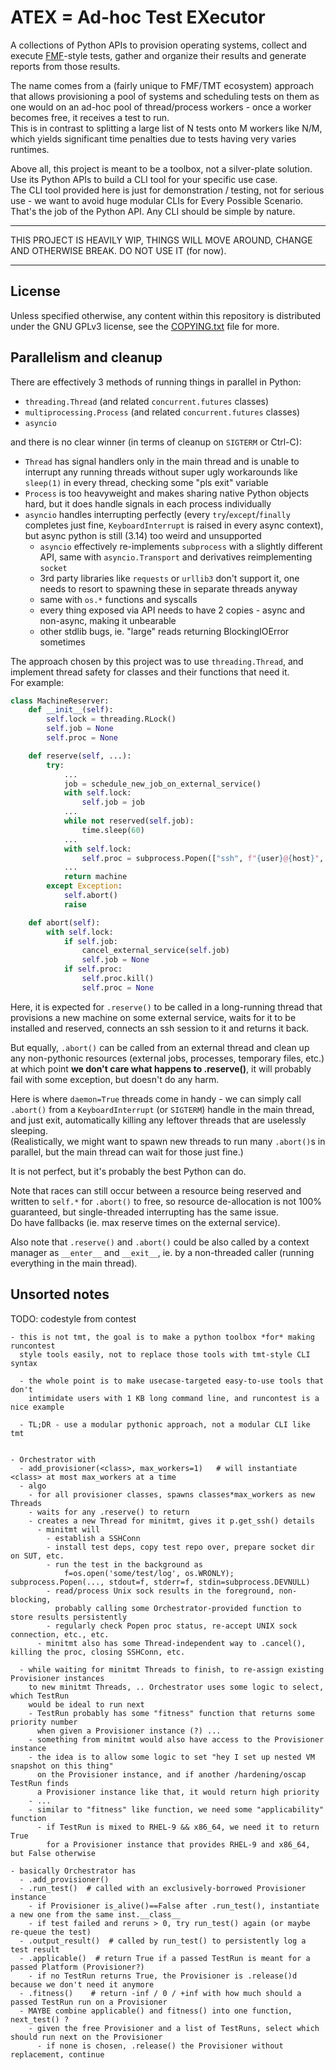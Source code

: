 # ATEX = Ad-hoc Test EXecutor

A collections of Python APIs to provision operating systems, collect
and execute [FMF](https://github.com/teemtee/fmf/)-style tests, gather
and organize their results and generate reports from those results.

The name comes from a (fairly unique to FMF/TMT ecosystem) approach that
allows provisioning a pool of systems and scheduling tests on them as one would
on an ad-hoc pool of thread/process workers - once a worker becomes free,
it receives a test to run.  
This is in contrast to splitting a large list of N tests onto M workers
like N/M, which yields significant time penalties due to tests having
very varies runtimes.

Above all, this project is meant to be a toolbox, not a silver-plate solution.
Use its Python APIs to build a CLI tool for your specific use case.  
The CLI tool provided here is just for demonstration / testing, not for serious
use - we want to avoid huge modular CLIs for Every Possible Scenario. That's
the job of the Python API. Any CLI should be simple by nature.

---

THIS PROJECT IS HEAVILY WIP, THINGS WILL MOVE AROUND, CHANGE AND OTHERWISE
BREAK. DO NOT USE IT (for now).

---

## License

Unless specified otherwise, any content within this repository is distributed
under the GNU GPLv3 license, see the [COPYING.txt](COPYING.txt) file for more.

## Parallelism and cleanup

There are effectively 3 methods of running things in parallel in Python:

- `threading.Thread` (and related `concurrent.futures` classes)
- `multiprocessing.Process` (and related `concurrent.futures` classes)
- `asyncio`

and there is no clear winner (in terms of cleanup on `SIGTERM` or Ctrl-C):

- `Thread` has signal handlers only in the main thread and is unable to
  interrupt any running threads without super ugly workarounds like `sleep(1)`
  in every thread, checking some "pls exit" variable
- `Process` is too heavyweight and makes sharing native Python objects hard,
  but it does handle signals in each process individually
- `asyncio` handles interrupting perfectly (every `try`/`except`/`finally`
  completes just fine, `KeyboardInterrupt` is raised in every async context),
  but async python is still (3.14) too weird and unsupported
  - `asyncio` effectively re-implements `subprocess` with a slightly different
    API, same with `asyncio.Transport` and derivatives reimplementing `socket`
  - 3rd party libraries like `requests` or `urllib3` don't support it, one needs
    to resort to spawning these in separate threads anyway
  - same with `os.*` functions and syscalls
  - every thing exposed via API needs to have 2 copies - async and non-async,
    making it unbearable
  - other stdlib bugs, ie. "large" reads returning BlockingIOError sometimes

The approach chosen by this project was to use `threading.Thread`, and
implement thread safety for classes and their functions that need it.  
For example:

```python
class MachineReserver:
    def __init__(self):
        self.lock = threading.RLock()
        self.job = None
        self.proc = None

    def reserve(self, ...):
        try:
            ...
            job = schedule_new_job_on_external_service()
            with self.lock:
                self.job = job
            ...
            while not reserved(self.job):
                time.sleep(60)
            ...
            with self.lock:
                self.proc = subprocess.Popen(["ssh", f"{user}@{host}", ...)
            ...
            return machine
        except Exception:
            self.abort()
            raise

    def abort(self):
        with self.lock:
            if self.job:
                cancel_external_service(self.job)
                self.job = None
            if self.proc:
                self.proc.kill()
                self.proc = None
```

Here, it is expected for `.reserve()` to be called in a long-running thread that
provisions a new machine on some external service, waits for it to be installed
and reserved, connects an ssh session to it and returns it back.

But equally, `.abort()` can be called from an external thread and clean up any
non-pythonic resources (external jobs, processes, temporary files, etc.) at
which point **we don't care what happens to .reserve()**, it will probably fail
with some exception, but doesn't do any harm.

Here is where `daemon=True` threads come in handy - we can simply call `.abort()`
from a `KeyboardInterrupt` (or `SIGTERM`) handle in the main thread, and just
exit, automatically killing any leftover threads that are uselessly sleeping.  
(Realistically, we might want to spawn new threads to run many `.abort()`s in
parallel, but the main thread can wait for those just fine.)

It is not perfect, but it's probably the best Python can do.

Note that races can still occur between a resource being reserved and written
to `self.*` for `.abort()` to free, so resource de-allocation is not 100%
guaranteed, but single-threaded interrupting has the same issue.  
Do have fallbacks (ie. max reserve times on the external service).

Also note that `.reserve()` and `.abort()` could be also called by a context
manager as `__enter__` and `__exit__`, ie. by a non-threaded caller (running
everything in the main thread).


## Unsorted notes

TODO: codestyle from contest

```
- this is not tmt, the goal is to make a python toolbox *for* making runcontest
  style tools easily, not to replace those tools with tmt-style CLI syntax

  - the whole point is to make usecase-targeted easy-to-use tools that don't
    intimidate users with 1 KB long command line, and runcontest is a nice example

  - TL;DR - use a modular pythonic approach, not a modular CLI like tmt


- Orchestrator with
  - add_provisioner(<class>, max_workers=1)   # will instantiate <class> at most max_workers at a time
  - algo
    - for all provisioner classes, spawns classes*max_workers as new Threads
    - waits for any .reserve() to return
    - creates a new Thread for minitmt, gives it p.get_ssh() details
      - minitmt will
        - establish a SSHConn
        - install test deps, copy test repo over, prepare socket dir on SUT, etc.
        - run the test in the background as
            f=os.open('some/test/log', os.WRONLY); subprocess.Popen(..., stdout=f, stderr=f, stdin=subprocess.DEVNULL)
        - read/process Unix sock results in the foreground, non-blocking,
          probably calling some Orchestrator-provided function to store results persistently
        - regularly check Popen proc status, re-accept UNIX sock connection, etc., etc.
      - minitmt also has some Thread-independent way to .cancel(), killing the proc, closing SSHConn, etc.

  - while waiting for minitmt Threads to finish, to re-assign existing Provisioner instances
    to new minitmt Threads, .. Orchestrator uses some logic to select, which TestRun
    would be ideal to run next
    - TestRun probably has some "fitness" function that returns some priority number
      when given a Provisioner instance (?) ...
    - something from minitmt would also have access to the Provisioner instance
    - the idea is to allow some logic to set "hey I set up nested VM snapshot on this thing"
      on the Provisioner instance, and if another /hardening/oscap TestRun finds
      a Provisioner instance like that, it would return high priority
    - ...
    - similar to "fitness" like function, we need some "applicability" function
      - if TestRun is mixed to RHEL-9 && x86_64, we need it to return True
        for a Provisioner instance that provides RHEL-9 and x86_64, but False otherwise

- basically Orchestrator has
  - .add_provisioner()
  - .run_test()  # called with an exclusively-borrowed Provisioner instance
    - if Provisioner is_alive()==False after .run_test(), instantiate a new one from the same inst.__class__
    - if test failed and reruns > 0, try run_test() again (or maybe re-queue the test)
  - .output_result()  # called by run_test() to persistently log a test result
  - .applicable()  # return True if a passed TestRun is meant for a passed Platform (Provisioner?)
    - if no TestRun returns True, the Provisioner is .release()d because we don't need it anymore
  - .fitness()    # return -inf / 0 / +inf with how much should a passed TestRun run on a Provisioner
  - MAYBE combine applicable() and fitness() into one function, next_test() ?
    - given the free Provisioner and a list of TestRuns, select which should run next on the Provisioner
      - if none is chosen, .release() the Provisioner without replacement, continue
```
